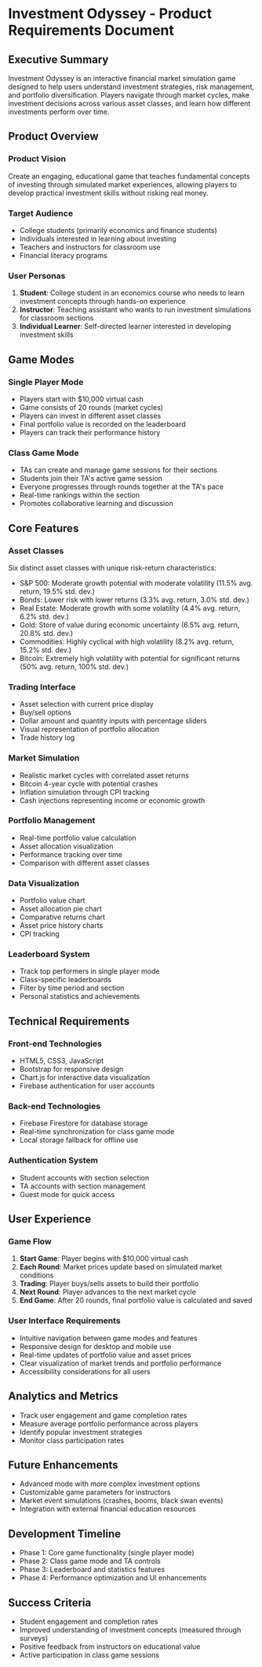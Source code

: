 # Investment Odyssey - Product Requirements Document

## Executive Summary
Investment Odyssey is an interactive financial market simulation game designed to help users understand investment strategies, risk management, and portfolio diversification. Players navigate through market cycles, make investment decisions across various asset classes, and learn how different investments perform over time.

## Product Overview

### Product Vision
Create an engaging, educational game that teaches fundamental concepts of investing through simulated market experiences, allowing players to develop practical investment skills without risking real money.

### Target Audience
- College students (primarily economics and finance students)
- Individuals interested in learning about investing
- Teachers and instructors for classroom use
- Financial literacy programs

### User Personas
1. **Student**: College student in an economics course who needs to learn investment concepts through hands-on experience
2. **Instructor**: Teaching assistant who wants to run investment simulations for classroom sections
3. **Individual Learner**: Self-directed learner interested in developing investment skills

## Game Modes

### Single Player Mode
- Players start with $10,000 virtual cash
- Game consists of 20 rounds (market cycles)
- Players can invest in different asset classes
- Final portfolio value is recorded on the leaderboard
- Players can track their performance history

### Class Game Mode
- TAs can create and manage game sessions for their sections
- Students join their TA's active game session
- Everyone progresses through rounds together at the TA's pace
- Real-time rankings within the section
- Promotes collaborative learning and discussion

## Core Features

### Asset Classes
Six distinct asset classes with unique risk-return characteristics:
- S&P 500: Moderate growth potential with moderate volatility (11.5% avg. return, 19.5% std. dev.)
- Bonds: Lower risk with lower returns (3.3% avg. return, 3.0% std. dev.)
- Real Estate: Moderate growth with some volatility (4.4% avg. return, 6.2% std. dev.)
- Gold: Store of value during economic uncertainty (6.5% avg. return, 20.8% std. dev.)
- Commodities: Highly cyclical with high volatility (8.2% avg. return, 15.2% std. dev.)
- Bitcoin: Extremely high volatility with potential for significant returns (50% avg. return, 100% std. dev.)

### Trading Interface
- Asset selection with current price display
- Buy/sell options
- Dollar amount and quantity inputs with percentage sliders
- Visual representation of portfolio allocation
- Trade history log

### Market Simulation
- Realistic market cycles with correlated asset returns
- Bitcoin 4-year cycle with potential crashes
- Inflation simulation through CPI tracking
- Cash injections representing income or economic growth

### Portfolio Management
- Real-time portfolio value calculation
- Asset allocation visualization
- Performance tracking over time
- Comparison with different asset classes

### Data Visualization
- Portfolio value chart
- Asset allocation pie chart
- Comparative returns chart
- Asset price history charts
- CPI tracking

### Leaderboard System
- Track top performers in single player mode
- Class-specific leaderboards
- Filter by time period and section
- Personal statistics and achievements

## Technical Requirements

### Front-end Technologies
- HTML5, CSS3, JavaScript
- Bootstrap for responsive design
- Chart.js for interactive data visualization
- Firebase authentication for user accounts

### Back-end Technologies
- Firebase Firestore for database storage
- Real-time synchronization for class game mode
- Local storage fallback for offline use

### Authentication System
- Student accounts with section selection
- TA accounts with section management
- Guest mode for quick access

## User Experience

### Game Flow
1. **Start Game**: Player begins with $10,000 virtual cash
2. **Each Round**: Market prices update based on simulated market conditions
3. **Trading**: Player buys/sells assets to build their portfolio
4. **Next Round**: Player advances to the next market cycle
5. **End Game**: After 20 rounds, final portfolio value is calculated and saved

### User Interface Requirements
- Intuitive navigation between game modes and features
- Responsive design for desktop and mobile use
- Real-time updates of portfolio value and asset prices
- Clear visualization of market trends and portfolio performance
- Accessibility considerations for all users

## Analytics and Metrics
- Track user engagement and game completion rates
- Measure average portfolio performance across players
- Identify popular investment strategies
- Monitor class participation rates

## Future Enhancements
- Advanced mode with more complex investment options
- Customizable game parameters for instructors
- Market event simulations (crashes, booms, black swan events)
- Integration with external financial education resources

## Development Timeline
- Phase 1: Core game functionality (single player mode)
- Phase 2: Class game mode and TA controls
- Phase 3: Leaderboard and statistics features
- Phase 4: Performance optimization and UI enhancements

## Success Criteria
- Student engagement and completion rates
- Improved understanding of investment concepts (measured through surveys)
- Positive feedback from instructors on educational value
- Active participation in class game sessions